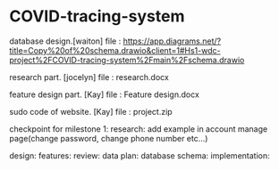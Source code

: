 # COVID-tracing-system

database design.[waiton]
 file : https://app.diagrams.net/?title=Copy%20of%20schema.drawio&client=1#Hs1-wdc-project%2FCOVID-tracing-system%2Fmain%2Fschema.drawio


research part. [jocelyn]
 file : research.docx
 
feature design part. [Kay]
 file : Feature design.docx 

sudo code of website. [Kay]
 file : project.zip 

checkpoint for milestone 1:
research: 
    add example in account manage page(change password, change phone number  etc...)
    


design:
features:
review:
data plan:
database schema:
implementation:
